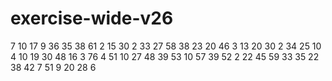 # exercise-wide-v26
7
10
17
9
36
35
38
61
2
15
30
2
33
27
58
38
23
20
46
3
13
20
30
2
34
25
10
4
10
19
30
48
16
3
76
4
51
10
27
48
39
53
10
57
39
52
2
22
45
59
33
35
22
38
42
7
51
9
20
28
6
